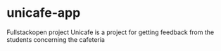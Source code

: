 # unicafe-app

Fullstackopen project
Unicafe is a project for getting feedback from the students concerning the cafeteria
